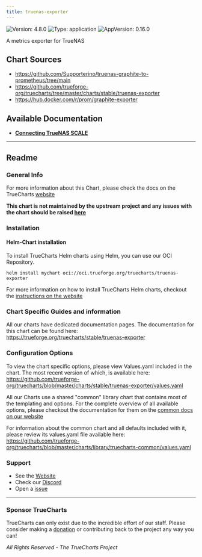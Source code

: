```yaml
---
title: truenas-exporter
---
```


![Version: 4.8.0](https://img.shields.io/badge/Version-4.8.0-informational?style=flat-square) ![Type: application](https://img.shields.io/badge/Type-application-informational?style=flat-square) ![AppVersion: 0.16.0](https://img.shields.io/badge/AppVersion-0.16.0-informational?style=flat-square)

A metrics exporter for TrueNAS

## Chart Sources

- https://github.com/Supporterino/truenas-graphite-to-prometheus/tree/main
- https://github.com/trueforge-org/truecharts/tree/master/charts/stable/truenas-exporter
- https://hub.docker.com/r/prom/graphite-exporter

## Available Documentation

- [**Connecting TrueNAS SCALE**](./setup)


---

## Readme


### General Info

For more information about this Chart, please check the docs on the TrueCharts [website](https://trueforge.org/truecharts/stable/truenas-exporter)

**This chart is not maintained by the upstream project and any issues with the chart should be raised [here](https://github.com/trueforge-org/truecharts/issues/new/choose)**

### Installation

#### Helm-Chart installation

To install TrueCharts Helm charts using Helm, you can use our OCI Repository.

`helm install mychart oci://oci.trueforge.org/truecharts/truenas-exporter`

For more information on how to install TrueCharts Helm charts, checkout the [instructions on the website](https://trueforge.org/guides/)

### Chart Specific Guides and information

All our charts have dedicated documentation pages.
The documentation for this chart can be found here:
https://trueforge.org/truecharts/stable/truenas-exporter

### Configuration Options

To view the chart specific options, please view Values.yaml included in the chart.
The most recent version of which, is available here: https://github.com/trueforge-org/truecharts/blob/master/charts/stable/truenas-exporter/values.yaml

All our Charts use a shared "common" library chart that contains most of the templating and options.
For the complete overview of all available options, please checkout the documentation for them on the [common docs on our website](https://trueforge.org/truecharts-common/)

For information about the common chart and all defaults included with it, please review its values.yaml file available here: https://github.com/trueforge-org/truecharts/blob/master/charts/library/truecharts-common/values.yaml

### Support

- See the [Website](https://truecharts.org)
- Check our [Discord](https://discord.gg/tVsPTHWTtr)
- Open a [issue](https://github.com/trueforge-org/truecharts/issues/new/choose)

---

### Sponsor TrueCharts

TrueCharts can only exist due to the incredible effort of our staff.
Please consider making a [donation](https://trueforge.org/general/sponsor/) or contributing back to the project any way you can!

_All Rights Reserved - The TrueCharts Project_
